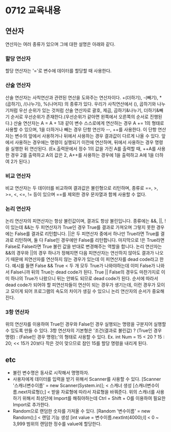 # 0712 교육내용

## 연산자
연산자는 여러 종류가 있으며 그에 대한 설명은 아래와 같다.

### 할당 연산자
 할당 연산자는 '='로 변수에 데이터를 할당할 때 사용한다.
 
### 산술 연산자
 산술 연산자는 사칙연산과 관련된 연산을 도와주는 연산자이다. +(더하기), -(빼기), *(곱하기), /(나누기), %(나머지) 의 종류가 있다.
우리가 사칙연산에서 (), 곱하기와 나누기처럼 우선 순위가 있는 것처럼 산술 연산자로 괄호, 제곱, 곱하기&나누기, 더하기&빼기 순서로 우선순위가 존재한다.(우선순위가 같아면 왼쪽에서 오른쪽의 순서로 진행된다.)
산술 연산자는 A = A + 1과 같이 변수 스스로에게 연산하는 경우 A += 1의 형태로 사용할 수 있으며, 1을 더하거나 빼는 경우 단항 연산자 --, ++를 사용한다. 이 단항 연산자는 변수의 앞에서 사용하거나 뒤에서 사용하는 경우 결과값이 다르게 나올 수 있다. 앞에서 사용하는 경우에는 명령이 실행되기 이전에 연산하며, 뒤에서 사용하는 경우 명령을 실행한 뒤 연산된다. (Ex.출력문에서 정수 1의 값을 가진 A를 출력할 때, ++A를 사용한 경우 2를 출력하고 A의 값은 2, A++를 사용하는 경우에 1을 출력하고 A에 1을 더하여 2가 된다.)

### 비교 연산자
 비교 연산자는 두 데이터를 비교하여 결과값은 불린형으로 리턴하며, 종류로 ==, >, >=, <, <=, != 등이 있으며 ==를 제외한 경우 문자열과 함께 사용할 수 없다.

### 논리 연산자
 논리 연산자의 피연산자는 항상 불린값이며, 결과도 항상 불린입니다. 종류에는 &&, ||, !이 있는데 &&는 두 피연산자가 True인 경우 True를 결과로 가져오며 그렇지 못한 경우에는 False를 결과로 리턴합니다. ||은 두 피연산자 중에서 하나만 True라면 True를 결과로 리턴하며, 둘 다 False인 경우에만 False를 리턴합니다. 마지막으로 !은 True라면 False로 False라면 True 불린 값을 반대로 변경해주는 역할을 합니다.
 논리 연산자는 &&의 경우와 ||의 경우 하나가 정해지면 다음 피연산자는 연산하지 않아도 결과가 나오기 때문에 피연산자를 연산하지 않는 경우가 있는데 이 피연산자를 dead code라고 한다. 예시를 들면 False && True < 두 개 모두 True가 나와야하는데 이미 False가 나와서 False니까 뒤의 True는 dead code가 된다. True || False의 경우도 마찬가지로 이미 하나의 True가 나왔으니 뒤는 안봐도 되므로 dead code가 된다. 순서에 따라서 dead code가 되어야 할 피연산자들이 연산이 되는 경우가 생기는데, 이런 경우가 모이고 모이게 되어 프로그램의 속도의 차이가 생길 수 있으니 논리 연산자의 순서가 중요해진다.

### 3항 연산자
 위의 연산자를 이용하여 True인 경우와 False인 경우 실행되는 명령을 구분지어 실행할 수 있도록 만들 수 있다.
3항 연산자의 기본형은 '조건(결과로 불린값) ? (True인 경우 명령) : (False인 경우 명령);'의 형태로 사용할 수 있다.
Ex. int Num = 15 < 20 ? 15 : 20; << 15가 20보다 작은 것이 맞으므로 참인 15를 할당 명령을 내리게 된다.


## etc
 - 불린 변수명은 동사로 시작해서 명명하자.
 - 사용자에게 데이터를 입력을 받기 위해서 Scanner를 사용할 수 있다.
     [Scanner '스캐너변수이름' = new Scanner(System.in)]; < 스캐너 생성
     [스캐너변수이름.next자료형();] < 받을 자료형에 따라서 자료형을 바꿔준다.
      위의 스캐너를 사용하기 위해서 최상단에 Import를 해줘야하는데 Ctrl + Shift + O를 이용하여 필요한 Import로 추가한다.
 - Random으로 랜덤한 숫자를 가져올 수 있다.
    [Random '변수이름' = new Random();]  <  랜덤 기능 생성
    [int value = 변수이름.nextInt(4000);I] < 0 ~ 3,999 범위의 랜덤한 정수를 value에 할당한다.
 
 
